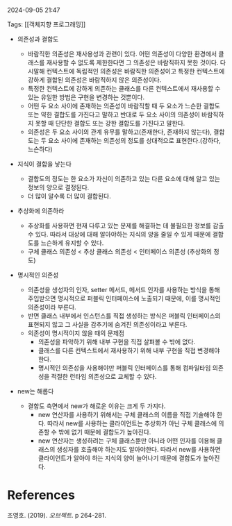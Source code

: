 
2024-09-05 21:47

Tags: [[객체지향 프로그래밍]]


- 의존성과 결합도
	- 바람직한 의존성은 재사용성과 관련이 있다. 어떤 의존성이 다양한 환경에서 클래스를 재사용할 수 없도록 제한한다면 그 의존성은 바람직하지 못한 것이다. 다시말해 컨텍스트에 독립적인 의존성은 바람직한 의존성이고 특정한 컨텍스트에 강하게 결합된 의존성은 바람직하지 않은 의존성이다.
	- 특정한 컨텍스트에 강하게 의존하는 클래스를 다른 컨텍스트에서 재사용할 수 있는 유일한 방법은 구현을 변경하는 것뿐이다.
	- 어떤 두 요소 사이에 존재하는 의존성이 바람직할 때 두 요소가 느슨한 결합도 또는 약한 결합도를 가진다고 말하고 반대로 두 요소 사이의 의존성이 바람직하지 못할 때 단단한 결합도 또는 강한 결합도를 가진다고 말한다.
	- 의존성은 두 요소 사이의 관계 유무를 말하고(존재한다, 존재하지 않는다), 결합도는 두 요소 사이에 존재하는 의존성의 정도를 상대적으로 표현한다.(강하다, 느슨하다)

- 지식이 결합을 낳는다
	- 결합도의 정도는 한 요소가 자신이 의존하고 있는 다른 요소에 대해 알고 있는 정보의 양으로 결정된다.
	- 더 많이 알수록 더 많이 결합된다.

- 추상화에 의존하라
	- 추상화를 사용하면 현재 다루고 있는 문제를 해결하는 데 불필요한 정보를 감출 수 있다. 따라서 대상에 대해 알아야하는 지식의 양을 줄일 수 있게 때문에 결합도를 느슨하게 유지할 수 있다.
	- 구체 클래스 의존성 < 추상 클래스 의존성 < 인터페이스 의존성 (추상화의 정도)

- 명시적인 의존성
	- 의존성을 생성자의 인자, setter 메서드, 메서드 인자를 사용하는 방식을 통해 주입받으면 명시적으로 퍼블릭 인터페이스에 노출되기 때문에, 이를 명시적인 의존성이라 부른다.
	- 반면 클래스 내부에서 인스턴스를 직접 생성하는 방식은 퍼블릭 인터페이스의 표현되지 않고 그 사실을 감추기에 숨겨진 의존성이라고 부른다.
	- 의존성이 명시적이지 않을 때의 문제점
		- 의존성을 파악하기 위해 내부 구현을 직접 살펴볼 수 밖에 없다.
		- 클래스를 다른 컨텍스트에서 재사용하기 위해 내부 구현을 직접 변경해야 한다.
		- 명시적인 의존성을 사용해야만 퍼블릭 인터페이스를 통해 컴파일타임 의존성을 적절한 런타임 의존성으로 교체할 수 있다.

- new는 해롭다
	- 결합도 측면에서 new가 해로운 이유는 크게 두 가지다.
		- new 연산자를 사용하기 위해서는 구체 클래스의 이름을 직접 기술해야 한다. 따라서 new를 사용하는 클라이언트는 추상화가 아닌 구체 클래스에 의존할 수 밖에 없기 때문에 결합도가 높아진다.
		- new 연산자는 생성하려는 구체 클래스뿐만 아니라 어떤 인자를 이용해 클래스의 생성자를 호출해야 하는지도 알아야한다. 따라서 new를 사용하면 클라이언트가 알아야 하는 지식의 양이 늘어나기 때문에 결합도가 높아진다.


# References

조영호. (2019). *오브젝트*. p 264-281.